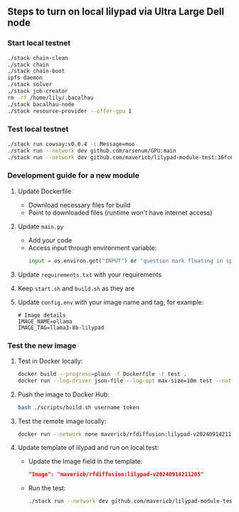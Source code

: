 ## Steps to turn on local lilypad via Ultra Large Dell node

### Start local testnet

```bash
./stack chain-clean
./stack chain
./stack chain-boot
ipfs daemon
./stack solver
./stack job-creator
rm -rf /home/lily/.bacalhau
./stack bacalhau-node
./stack resource-provider --offer-gpu 1
```

### Test local testnet

```bash
./stack run cowsay:v0.0.4 -i Message=moo
./stack run --network dev github.com/arsenum/GPU:main
./stack run --network dev github.com/mavericb/lilypad-module-test:36fc663dde73cbc536e71020537d0e1cf49b164d -i Input=moo
```

### Development guide for a new module

1. Update Dockerfile
   - Download necessary files for build
   - Point to downloaded files (runtime won't have internet access)

2. Update `main.py`
   - Add your code
   - Access input through environment variable:
     ```python
     input = os.environ.get("INPUT") or "question mark floating in space"
     ```

3. Update `requirements.txt` with your requirements

4. Keep `start.sh` and `build.sh` as they are

5. Update `config.env` with your image name and tag, for example:
   ```
   # Image details
   IMAGE_NAME=ollama
   IMAGE_TAG=llama3-8b-lilypad
   ```

### Test the new image

1. Test in Docker locally:
   ```bash
   docker build --progress=plain -f Dockerfile -t test .
   docker run --log-driver json-file --log-opt max-size=10m test --network none
   ```

2. Push the image to Docker Hub:
   ```bash
   bash ./scripts/build.sh username token
   ```

3. Test the remote image locally:
   ```bash
   docker run --network none mavericb/rfdiffusion:lilypad-v20240914211205
   ```

4. Update template of lilypad and run on local test:
   - Update the Image field in the template:
     ```json
     "Image": "mavericb/rfdiffusion:lilypad-v20240914211205"
     ```
   - Run the test:
     ```bash
     ./stack run --network dev github.com/mavericb/lilypad-module-test:36fc663dde73cbc536e71020537d0e1cf49b164d -i Input=moo
     ```


